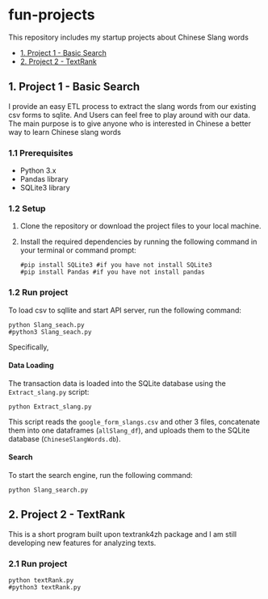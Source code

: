 # fun-projects

This repository includes my startup projects about Chinese Slang words
- [1. Project 1 - Basic Search](#1-project-1---basic-search)
- [2. Project 2 - TextRank](#2-project-2---text-rank)

## 1. Project 1 - Basic Search

I provide an easy ETL process to extract the slang words from our existing csv forms to sqlite. 
And Users can feel free to play around with our data. The main purpose is to give anyone who is interested in Chinese
a better way to learn Chinese slang words

### 1.1 Prerequisites

- Python 3.x
- Pandas library
- SQLite3 library

### 1.2 Setup

1. Clone the repository or download the project files to your local machine.

2. Install the required dependencies by running the following command in your terminal or command prompt:

   ```
   #pip install SQLite3 #if you have not install SQLite3
   #pip install Pandas #if you have not install pandas
   ```

### 1.2 Run project

To load csv to sqllite and start API server, run the following command:

```
python Slang_seach.py
#python3 Slang_seach.py
```

Specifically,

#### Data Loading

The transaction data is loaded into the SQLite database using the `Extract_slang.py` script:

```
python Extract_slang.py
```

This script reads the `google_form_slangs.csv` and other 3  files, concatenate them into one dataframes (`allSlang_df`), and uploads them to the SQLite database (`ChineseSlangWords.db`).

#### Search 

To start the search engine, run the following command:

```
python Slang_search.py
```


## 2. Project 2 - TextRank

This is a short program built upon textrank4zh package and I am still developing new features for analyzing texts.

### 2.1 Run project

```
python textRank.py
#python3 textRank.py
```
